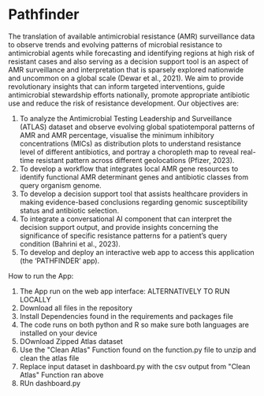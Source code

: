 # Pathfinder

The translation of available antimicrobial resistance (AMR) surveillance data to observe trends and evolving patterns of microbial resistance to antimicrobial agents while forecasting and identifying regions at high risk of resistant cases and also serving as a decision support tool is an aspect of AMR surveillance and interpretation that is sparsely explored nationwide and uncommon on a global scale (Dewar et al., 2021). We aim to provide revolutionary insights that can inform targeted interventions, guide antimicrobial stewardship efforts nationally, promote appropriate antibiotic use and reduce the risk of resistance development.
Our objectives are:
1.	To analyze the Antimicrobial Testing Leadership and Surveillance (ATLAS) dataset and observe evolving global spatiotemporal patterns of AMR and AMR percentage, visualise the minimum inhibitory concentrations (MICs) as distribution plots to understand resistance level of different antibiotics, and portray a choropleth map to reveal real-time resistant pattern across different geolocations (Pfizer, 2023).
2.	To develop a workflow that integrates local AMR gene resources to identify functional AMR determinant genes and antibiotic classes from query organism genome.
3.	To develop a decision support tool that assists healthcare providers in making evidence-based conclusions regarding genomic susceptibility status and antibiotic selection.
4.	To integrate a conversational AI component that can interpret the decision support output, and provide insights concerning the significance of specific resistance patterns for a patient’s query condition (Bahrini et al., 2023).
5.	To develop and deploy an interactive web app to access this application (the ‘PATHFINDER’ app).


How to run the App:
1. The App run on the web app interface:
ALTERNATIVELY TO RUN LOCALLY
1. Download all files in the repository
2. Install Dependencies found in the requirements and packages file
3. The code runs on both python and R so make sure both languages are installed on your device
4. DOwnload Zipped Atlas dataset
5. Use the "Clean Atlas" Function found on the function.py file to unzip and clean the atlas file
6. Replace input dataset in dashboard.py with the csv output from "Clean Atlas"   Function ran above
7. RUn dashboard.py
